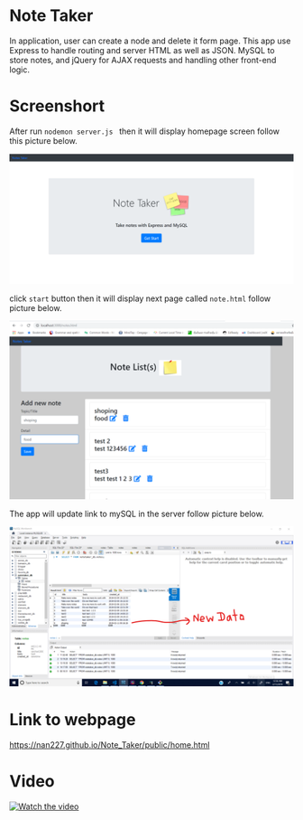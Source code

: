 # Note Taker

In application, user can create a node and delete it form page. This app use Express to handle routing and server HTML as well as JSON. MySQL to store notes, and jQuery for AJAX requests and handling other front-end logic.

# Screenshort

After run ```nodemon server.js ``` then it will display homepage screen follow this picture below.

![](public/assets/img/screenShot1.png)

click `start` button then it will display next page called `note.html` follow picture below.

![](public/assets/img/screenShot2.png)

The app will update link to mySQL in the server follow picture below.

![](public/assets/img/screenShot3.png)

# Link to webpage

https://nan227.github.io/Note_Taker/public/home.html


# Video

[![Watch the video](https://img.youtube.com/vi/c1QXQlRGxp8/default.jpg)](https://youtu.be/c1QXQlRGxp8)




